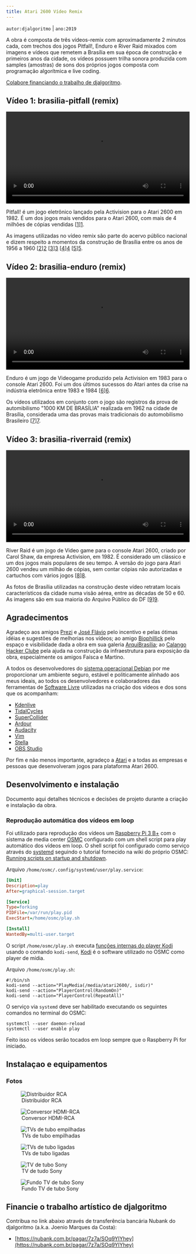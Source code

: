 ```yaml
---
title: Atari 2600 Vídeo Remix
---
```


`autor:djalgoritmo` | `ano:2019`

A obra é composta de três vídeos-remix com aproximadamente 2 minutos cada, com
trechos dos jogos Pitfall!, Enduro e River Raid mixados com imagens e vídeos
que remetem a Brasília em sua época de construção e primeiros anos da cidade,
os vídeos possuem trilha sonora produzida com samples (amostras) de sons dos
próprios jogos composta com programação algorítmica e live coding.

[Colabore financiando o trabalho de djalgoritmo](#financie-o-trabalho-artístico-de-djalgoritmo).

## Vídeo 1: brasilia-pitfall (remix)

<video width="500" controls>
  <source src="http://download.joenio.me/djalgoritmo/brasilia-pitfall.mp4" type="video/mp4">
  Seu navegador não suporta a tag vídeo.
</video> 

Pitfall! é um jogo eletrônico lançado pela Activision para o Atari 2600
em 1982. É um dos jogos mais vendidos para o Atari 2600, com mais de 4
milhões de cópias vendidas [[1]][1].

As imagens utilizadas no vídeo remix são parte do acervo público nacional e
dizem respeito a momentos da construção de Brasília entre os anos de 1956 a
1960 [[2]][2] [[3]][3] [[4]][4] [[5]][5].

## Vídeo 2: brasilia-enduro (remix)

<video width="500" controls>
  <source src="http://download.joenio.me/djalgoritmo/brasilia-enduro.mp4" type="video/mp4">
  Seu navegador não suporta a tag vídeo.
</video> 

Enduro é um jogo de Videogame produzido pela Activision em 1983 para
o console Atari 2600. Foi um dos últimos sucessos do Atari antes da
crise na indústria eletrônica entre 1983 e 1984 [[6]][6].

Os vídeos utilizados em conjunto com o jogo são registros da prova
de automibilismo "1000 KM DE BRASÍLIA" realizada em 1962 na cidade de
Brasília, considerada uma das provas mais tradicionais do automobilismo
Brasileiro [[7]][7].

## Vídeo 3: brasilia-riverraid (remix)

<video width="500" controls>
  <source src="http://download.joenio.me/djalgoritmo/brasilia-riverraid.mp4" type="video/mp4">
  Seu navegador não suporta a tag vídeo.
</video> 

River Raid é um jogo de Video game para o console Atari 2600, criado por Carol
Shaw, da empresa Activision, em 1982. É considerado um clássico e um dos jogos
mais populares de seu tempo. A versão do jogo para Atari 2600 vendeu um milhão
de cópias, sem contar cópias não autorizadas e cartuchos com vários jogos [[8]][8].

As fotos de Brasília utilizadas na construção deste vídeo retratam locais
característicos da cidade numa visão aérea, entre as décadas de 50 e 60. As
imagens são em sua maioria do Arquivo Público do DF [[9]][9].

## Agradecimentos

Agradeço aos amigos [Prezi][prezi] e [José Flávio][ze] pelo incentivo e pelas ótimas idéias e
sugestões de melhorias nos vídeos; ao amigo [Biophillick][biophillick] pelo espaço e
visibilidade dada a obra em sua galeria [ArquiBrasília][arquibrasilia]; ao
[Calango Hacker Clube][calango] pela ajuda na construção da infraestrutura para
exposição da obra, especialmente os amigos Faísca e Martino.

A todos os desenvolvedores do [sistema operacional Debian][debian] por me
proporcionar um ambiente seguro, estável e politicamente alinhado aos meus
ideais, ao todos os desenvolvedores e colaboradores das ferramentas de
[Software Livre][software-livre] utilizadas na criação dos vídeos e dos sons
que os acompanham:

* [Kdenlive](https://kdenlive.org)
* [TidalCycles](https://tidalcycles.org)
* [SuperCollider](https://supercollider.github.io)
* [Ardour](http://www.ardour.org)
* [Audacity](https://www.audacityteam.org)
* [Vim](https://www.vim.org)
* [Stella](https://stella-emu.github.io)
* [OBS Studio](https://obsproject.com)

Por fim e não menos importante, agradeço a [Atari][atari] e a todas as empresas
e pessoas que desenvolveram jogos para plataforma Atari 2600.

## Desenvolvimento e instalação

Documento aqui detalhes técnicos e decisões de projeto durante a criação e
instalação da obra.

### Reprodução automática dos vídeos em loop

Foi utilizado para reprodução dos vídeos um [Raspberry Pi 3 B+][raspberry] com
o sistema de media center [OSMC][osmc] configurado com um shell script para
play automático dos vídeos em loop. O shell script foi configurado como serviço
através do [systemd][systemd] seguindo o tutorial fornecido na wiki do próprio
OSMC: [Running scripts on startup and shutdown][osmc-wiki].

Arquivo `/home/osmc/.config/systemd/user/play.service`:

```ini
[Unit]
Description=play
After=graphical-session.target

[Service]
Type=forking
PIDFile=/var/run/play.pid
ExecStart=/home/osmc/play.sh

[Install]
WantedBy=multi-user.target
```

O script `/home/osmc/play.sh` executa [funções internas do player
Kodi][kodi-wiki] usando o comando `kodi-send`, [Kodi][kodi] é o software
utilizado no OSMC como player de mídia.

Arquivo `/home/osmc/play.sh`:

```shell
#!/bin/sh
kodi-send --action="PlayMedia(/media/atari2600/, isdir)"
kodi-send --action="PlayerControl(RandomOn)"
kodi-send --action="PlayerControl(RepeatAll)"
```

O serviço via `systemd` deve ser habilitado executando os seguintes comandos no
terminal do OSMC:

```console
systemctl --user daemon-reload
systemctl --user enable play
```

Feito isso os vídeos serão tocados em loop sempre que o Raspberry Pi for
iniciado.

## Instalaçao e equipamentos

### Fotos

<figure>
  <img src="/files/atari-2600-video-remix/distribuidor-rca.jpg" alt="Distribuidor RCA">
  <legend>Distribuidor RCA</legend>
</figure>

<figure>
  <img src="/files/atari-2600-video-remix/hdmi-rca.jpeg" alt="Conversor HDMI-RCA">
  <legend>Conversor HDMI-RCA</legend>
</figure>

<figure>
  <img src="/files/atari-2600-video-remix/pilha-tvs.jpeg" alt="TVs de tubo empilhadas">
  <legend>TVs de tubo empilhadas</legend>
</figure>

<figure>
  <img src="/files/atari-2600-video-remix/pilha-tvs-ligada.jpeg" alt="TVs de tubo ligadas">
  <legend>TVs de tubo ligadas</legend>
</figure>

<figure>
  <img src="/files/atari-2600-video-remix/tv-sony-frente.jpg" alt="TV de tubo Sony">
  <legend>TV de tudo Sony</legend>
</figure>

<figure>
  <img src="/files/atari-2600-video-remix/tv-sony-fundo.jpg" alt="Fundo TV de tubo Sony">
  <legend>Fundo TV de tubo Sony</legend>
</figure>

## Financie o trabalho artístico de djalgoritmo

Contribua no link abaixo através de transferência bancária Nubank do
djalgoritmo (a.k.a. Joenio Marques da Costa):

* [https://nubank.com.br/pagar/7z7a/SOq9YIYhey](https://nubank.com.br/pagar/7z7a/SOq9YIYhey)

[1]: https://pt.wikipedia.org/wiki/Pitfall!
[2]: https://www.archdaily.com.br/br/01-81125/brasilia-em-construcao-por-marcel-gautherot/81125_81127
[3]: https://casavogue.globo.com/MostrasExpos/Fotografia/noticia/2015/10/fotos-ineditas-retratam-construcao-de-brasilia.html
[4]: https://www.msn.com/pt-br/noticias/fotos/fotos-hist%c3%b3ricas-raras-da-constru%c3%a7%c3%a3o-de-bras%c3%adlia/ss-AAw3Stj
[5]: https://ims.com.br/exposicao/as-construcoes-de-brasilia
[6]: https://pt.wikipedia.org/wiki/Enduro_(jogo_eletr%C3%B4nico)
[7]: http://retrovisoronline.blogspot.com/2011/03/historia-dos-1000-km-de-brasilia.html
[8]: https://pt.wikipedia.org/wiki/River_Raid
[9]: https://noticias.uol.com.br/album/100415brasilia50_album.jhtm#fotoNav=20
[arquibrasilia]: https://arquibrasilia.com
[calango]: http://calango.club
[debian]: http://debian.org
[software-livre]: https://www.gnu.org/philosophy/free-sw.pt-br.html
[atari]: https://www.atari.com
[biophillick]: https://biophillick.com
[prezi]: https://www.instagram.com/garotodeprogramanutella
[ze]: https://www.instagram.com/jotaffmaciel
[raspberry]: https://www.raspberrypi.org/products/raspberry-pi-3-model-b-plus
[osmc]: https://osmc.tv
[osmc-wiki]: https://osmc.tv/wiki/general/running-scripts-on-startup-and-shutdown
[kodi-wiki]: https://kodi.wiki/view/List_of_built-in_functions
[kodi]: https://kodi.tv
[systemd]: https://pt.wikipedia.org/wiki/Systemd
